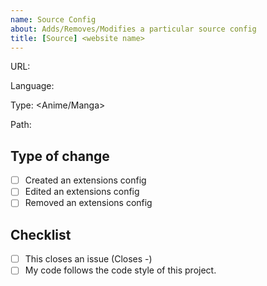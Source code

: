 ```yaml
---
name: Source Config
about: Adds/Removes/Modifies a particular source config
title: [Source] <website name>
---
```


<!-- Put an `x` in all the boxes that apply, replace necessary things, remove <> when replacing values -->

URL: <url>

Language: <language>

Type: <Anime/Manga>

Path: <!-- Replace with relative path to the config (Example: `Path: nime/animesite_com`) -->

## Type of change

-   [ ] Created an extensions config
-   [ ] Edited an extensions config
-   [ ] Removed an extensions config

## Checklist

-   [ ] This closes an issue (Closes -) <!-- Replace `-` with `#<issue number>` if it does -->
-   [ ] My code follows the code style of this project.
